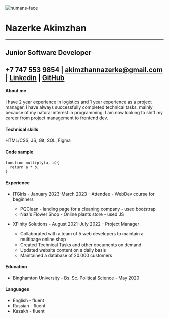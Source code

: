 ![humans-face](/img/passport-photo.png "фото")

# __Nazerke Akimzhan__
----------------------------
Junior Software Developer
----------------------------
+7 747 553 9854 | akimzhannazerke@gmail.com | [Linkedin](www.linkedin.com/in/nazerke) | [GitHub](github.com/nazya06)
----------------------------
#### About me
I have 2 year experience in logistics and 1 year experience as a project manager. I have always successfully completed technical tasks, mainly because of my natural interest in programming.
I am now looking to shift my career from project management to frontend dev.

#### Technical skills
HTML/CSS, JS, Git, SQL, Figma

#### Code sample

```
function multiply(a, b){
  return a * b;
}
```


#### Experience

* ITGirls - January 2023-March 2023 - Attendee - WebDev course for beginners
    + PQClean - landing page for a cleaning company - used bootstrap
    + Naz's Flower Shop - Online plants store - used JS

* XFinity Solutions - August 2021-July 2022 - Project Manager
    + Collaborated with a team of 5 web developers to maintain a multipage online shop
    + Created Technical Tasks and other documents on demand
    + Updated website content on a daily basis
    + Maintained a database of 20.000 customers


#### Education
* Binghamton University - Bs. Sc. Political Science - May 2020

#### Languages

* English - fluent
* Russian - fluent
* Kazakh - fluent
